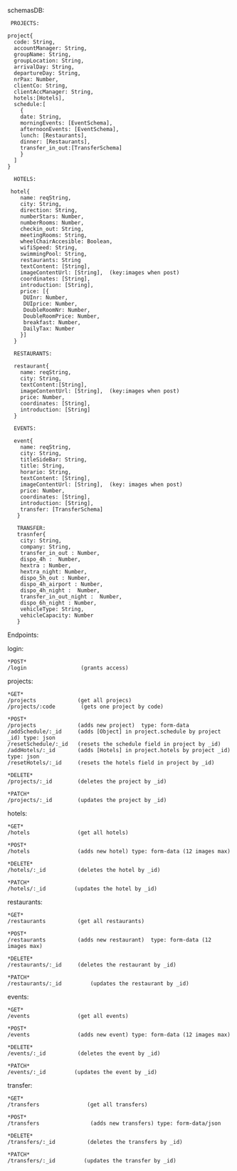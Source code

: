 schemasDB:
~~~
 PROJECTS:
 
project{
  code: String,
  accountManager: String,
  groupName: String,
  groupLocation: String,
  arrivalDay: String,
  departureDay: String,
  nrPax: Number,
  clientCo: String,
  clientAccManager: String,
  hotels:[Hotels],
  schedule:[
    {
    date: String,
    morningEvents: [EventSchema],
    afternoonEvents: [EventSchema],
    lunch: [Restaurants],
    dinner: [Restaurants],
    transfer_in_out:[TransferSchema]
    }
  ]
}
~~~
~~~  
  HOTELS:
  
 hotel{ 
    name: reqString,
    city: String,
    direction: String,
    numberStars: Number,
    numberRooms: Number,
    checkin_out: String,
    meetingRooms: String,
    wheelChairAccesible: Boolean,
    wifiSpeed: String,
    swimmingPool: String,
    restaurants: String
    textContent: [String],
    imageContentUrl: [String],  (key:images when post)
    coordinates: [String],
    introduction: [String],
    price: [{
     DUInr: Number,
     DUIprice: Number,
     DoubleRoomNr: Number,
     DoubleRoomPrice: Number,
     breakfast: Number,
     DailyTax: Number
    }]
  }
~~~
~~~  
  RESTAURANTS:
  
  restaurant{
    name: reqString,
    city: String,
    textContent:[String],
    imageContentUrl: [String],  (key:images when post)
    price: Number,
    coordinates: [String],
    introduction: [String]
  }
~~~   
~~~  
  EVENTS:
  
  event{
    name: reqString,
    city: String,
    titleSideBar: String,
    title: String,
    horario: String,
    textContent: [String],
    imageContentUrl: [String],  (key: images when post)
    price: Number,
    coordinates: [String],
    introduction: [String],
    transfer: [TransferSchema]
   }
~~~ 
~~~ 
   TRANSFER:
   trasnfer{
    city: String,
    company: String,
    transfer_in_out : Number,
    dispo_4h :  Number,
    hextra : Number,
    hextra_night: Number,
    dispo_5h_out : Number,
    dispo_4h_airport : Number,
    dispo_4h_night :  Number,
    transfer_in_out_night :  Number,
    dispo_6h_night : Number,
    vehicleType: String,
    vehicleCapacity: Number
   }
~~~  
Endpoints:

login:
~~~   
*POST*
/login                 (grants access)
~~~  
  
  projects:

    *GET*
    /projects             (get all projecs) 
    /projects/:code        (gets one project by code) 
    
    *POST*
    /projects             (adds new project)  type: form-data
    /addSchedule/:_id     (adds [Object] in project.schedule by project _id) type: json
    /resetSchedule/:_id   (resets the schedule field in project by _id) 
    /addHotels/:_id       (adds [Hotels] in project.hotels by project _id) type: json
    /resetHotels/:_id     (resets the hotels field in project by _id) 

    *DELETE*
    /projects/:_id        (deletes the project by _id) 
    
    *PATCH*
    /projects/:_id        (updates the project by _id)

  hotels:

    *GET*
    /hotels               (get all hotels) 

    *POST*
    /hotels               (adds new hotel) type: form-data (12 images max)

    *DELETE*
    /hotels/:_id          (deletes the hotel by _id)
    
    *PATCH*
    /hotels/:_id         (updates the hotel by _id)
  
  restaurants:

    *GET*
    /restaurants          (get all restaurants) 

    *POST*
    /restaurants          (adds new restaurant)  type: form-data (12 images max)

    *DELETE*
    /restaurants/:_id     (deletes the restaurant by _id) 
    
    *PATCH*
    /restaurants/:_id         (updates the restaurant by _id)

  events:

    *GET*
    /events               (get all events) 

    *POST*
    /events               (adds new event) type: form-data (12 images max)

    *DELETE*
    /events/:_id          (deletes the event by _id) 
    
    *PATCH*
    /events/:_id         (updates the event by _id)
    
    
   transfer:
   
    *GET*
    /transfers               (get all transfers) 

    *POST*
    /transfers                (adds new transfers) type: form-data/json

    *DELETE*
    /transfers/:_id          (deletes the transfers by _id) 
    
    *PATCH*
    /transfers/:_id         (updates the transfer by _id)
    
    
